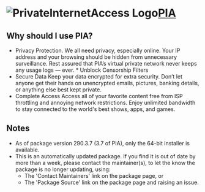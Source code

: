 # ![PrivateInternetAccess Logo](https://cdn.jsdelivr.net/gh/pauby/ChocoPackages@990bce36b284f8ba7a2df27f55d90db24c429698/icons/pia.png "PrivateInternetAccess")[PIA](https://chocolatey.org/packages/plaster)

## Why should I use PIA?

* Privacy Protection.
  We all need privacy, especially online. Your IP address and your browsing should be hidden from unnecessary surveillance. Rest assured that PIA’s virtual private network never keeps any usage logs — ever. * Unblock Censorship Filters
* Secure Data
  Keep your data encrypted for extra security. Don’t let anyone get their hands on unencrypted emails, pictures, banking details, or anything else best kept private.
* Complete Access
  Access all of your favorite content free from ISP throttling and annoying network restrictions. Enjoy unlimited bandwidth to stay connected to the world's best shows, apps, and games.

## Notes

* As of package version 290.3.7 (3.7 of PIA), only the 64-bit installer is available.
* This is an automatically updated package. If you find it is out of date by more than a week, please contact the maintainer(s), to let the know the package is no longer updating, using:
    * The 'Contact Maintainers' link on the package page, or
    * The 'Package Source' link on the package page and raising an issue.